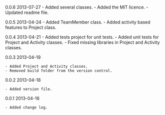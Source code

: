 0.0.6    2013-07-27
	- Added several classes.
	- Added the MIT licence.
	- Updated readme file.

0.0.5    2013-04-24
	- Added TeamMember class.
	- Added activity based features to Project class.

0.0.4    2013-04-21
	- Added tests project for unit tests.
	- Added unit tests for Project and Activity classes.
	- Fixed missing libraries in Project and Activity classes.

0.0.3    2013-04-19

    - Added Project and Activity classes. 
	- Removed build folder from the version control.

0.0.2    2013-04-18

    - Added version file.

0.0.1    2013-04-16

    - Added change log.

